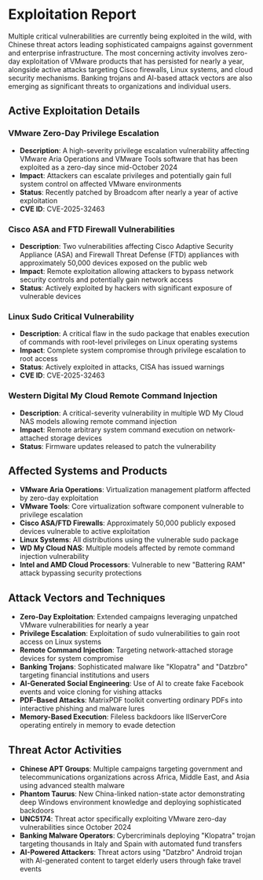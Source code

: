 # Exploitation Report

Multiple critical vulnerabilities are currently being exploited in the wild, with Chinese threat actors leading sophisticated campaigns against government and enterprise infrastructure. The most concerning activity involves zero-day exploitation of VMware products that has persisted for nearly a year, alongside active attacks targeting Cisco firewalls, Linux systems, and cloud security mechanisms. Banking trojans and AI-based attack vectors are also emerging as significant threats to organizations and individual users.

## Active Exploitation Details

### VMware Zero-Day Privilege Escalation
- **Description**: A high-severity privilege escalation vulnerability affecting VMware Aria Operations and VMware Tools software that has been exploited as a zero-day since mid-October 2024
- **Impact**: Attackers can escalate privileges and potentially gain full system control on affected VMware environments
- **Status**: Recently patched by Broadcom after nearly a year of active exploitation
- **CVE ID**: CVE-2025-32463

### Cisco ASA and FTD Firewall Vulnerabilities
- **Description**: Two vulnerabilities affecting Cisco Adaptive Security Appliance (ASA) and Firewall Threat Defense (FTD) appliances with approximately 50,000 devices exposed on the public web
- **Impact**: Remote exploitation allowing attackers to bypass network security controls and potentially gain network access
- **Status**: Actively exploited by hackers with significant exposure of vulnerable devices

### Linux Sudo Critical Vulnerability
- **Description**: A critical flaw in the sudo package that enables execution of commands with root-level privileges on Linux operating systems
- **Impact**: Complete system compromise through privilege escalation to root access
- **Status**: Actively exploited in attacks, CISA has issued warnings
- **CVE ID**: CVE-2025-32463

### Western Digital My Cloud Remote Command Injection
- **Description**: A critical-severity vulnerability in multiple WD My Cloud NAS models allowing remote command injection
- **Impact**: Remote arbitrary system command execution on network-attached storage devices
- **Status**: Firmware updates released to patch the vulnerability

## Affected Systems and Products

- **VMware Aria Operations**: Virtualization management platform affected by zero-day exploitation
- **VMware Tools**: Core virtualization software component vulnerable to privilege escalation
- **Cisco ASA/FTD Firewalls**: Approximately 50,000 publicly exposed devices vulnerable to active exploitation
- **Linux Systems**: All distributions using the vulnerable sudo package
- **WD My Cloud NAS**: Multiple models affected by remote command injection vulnerability
- **Intel and AMD Cloud Processors**: Vulnerable to new "Battering RAM" attack bypassing security protections

## Attack Vectors and Techniques

- **Zero-Day Exploitation**: Extended campaigns leveraging unpatched VMware vulnerabilities for nearly a year
- **Privilege Escalation**: Exploitation of sudo vulnerabilities to gain root access on Linux systems
- **Remote Command Injection**: Targeting network-attached storage devices for system compromise
- **Banking Trojans**: Sophisticated malware like "Klopatra" and "Datzbro" targeting financial institutions and users
- **AI-Generated Social Engineering**: Use of AI to create fake Facebook events and voice cloning for vishing attacks
- **PDF-Based Attacks**: MatrixPDF toolkit converting ordinary PDFs into interactive phishing and malware lures
- **Memory-Based Execution**: Fileless backdoors like IIServerCore operating entirely in memory to evade detection

## Threat Actor Activities

- **Chinese APT Groups**: Multiple campaigns targeting government and telecommunications organizations across Africa, Middle East, and Asia using advanced stealth malware
- **Phantom Taurus**: New China-linked nation-state actor demonstrating deep Windows environment knowledge and deploying sophisticated backdoors
- **UNC5174**: Threat actor specifically exploiting VMware zero-day vulnerabilities since October 2024
- **Banking Malware Operators**: Cybercriminals deploying "Klopatra" trojan targeting thousands in Italy and Spain with automated fund transfers
- **AI-Powered Attackers**: Threat actors using "Datzbro" Android trojan with AI-generated content to target elderly users through fake travel events
